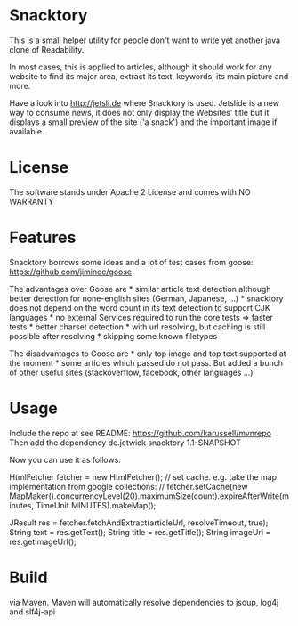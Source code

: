 # Snacktory

This is a small helper utility for pepole don't want to write yet another java clone of Readability.

In most cases, this is applied to articles, although it should work for any website to find its major
area, extract its text, keywords, its main picture and more.

Have a look into http://jetsli.de where Snacktory is used. Jetslide is a new way to consume news, it does not only display the Websites' title but it displays a small preview of the site ('a snack') and the important image if available.

# License 

The software stands under Apache 2 License and comes with NO WARRANTY

# Features

Snacktory borrows some ideas and a lot of test cases from goose:
https://github.com/jiminoc/goose

The advantages over Goose are
    * similar article text detection although better detection for none-english sites (German, Japanese, ...)
    * snacktory does not depend on the word count in its text detection to support CJK languages
    * no external Services required to run the core tests => faster tests
    * better charset detection
    * with url resolving, but caching is still possible after resolving
    * skipping some known filetypes

The disadvantages to Goose are
    * only top image and top text supported at the moment
    * some articles which passed do not pass. 
      But added a bunch of other useful sites (stackoverflow, facebook, other languages ...)


# Usage

 Include the repo at see README: https://github.com/karussell/mvnrepo
 Then add the dependency
 <dependency>
    <groupId>de.jetwick</groupId>
    <artifactId>snacktory</artifactId>
    <version>1.1-SNAPSHOT</version>
 </dependency>
 
 Now you can use it as follows:
 
 HtmlFetcher fetcher = new HtmlFetcher();
 // set cache. e.g. take the map implementation from google collections:
 // fetcher.setCache(new MapMaker().concurrencyLevel(20).maximumSize(count).expireAfterWrite(minutes, TimeUnit.MINUTES).makeMap();

 JResult res = fetcher.fetchAndExtract(articleUrl, resolveTimeout, true);
 String text = res.getText(); 
 String title = res.getTitle(); 
 String imageUrl = res.getImageUrl();

# Build

via Maven. Maven will automatically resolve dependencies to jsoup, log4j and slf4j-api
